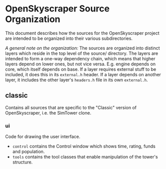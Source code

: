 OpenSkyscraper Source Organization
==================================

This document describes how the sources for the OpenSkyscraper project are intended to be organized into their various subdirectories.

*A general note on the organization:* The sources are organized into distinct layers which reside in the top level of the source/ directory. The layers are intended to form a one-way dependency chain, which means that higher layers depend on lower ones, but not vice versa. E.g. engine depends on core, which itself depends on base. If a layer requires external stuff to be included, it does this in its `external.h` header. If a layer depends on another layer, it includes the other layer's `headers.h` file in its own `external.h`.


## classic

Contains all sources that are specific to the "Classic" version of OpenSkyscraper, i.e. the SimTower clone.


### ui

Code for drawing the user interface.

- `control` contains the Control window which shows time, rating, funds and population.
- `tools` contains the tool classes that enable manipulation of the tower's structure.
